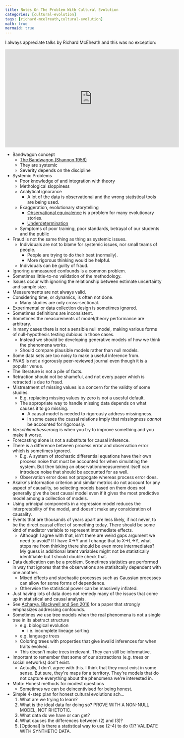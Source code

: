 ```yaml
---
title: Notes On The Problem With Cultural Evolution
categories: [cultural-evolution]
tags: [richard-mcelreath,cultural-evolution]
math: true
mermaid: true
---
```


I always appreciate talks by Richard McElreath and this was no exception:

<iframe width="560" height="315" src="https://www.youtube.com/embed/Ez3o3uWRSyY" title="YouTube video player" frameborder="0" allow="accelerometer; autoplay; clipboard-write; encrypted-media; gyroscope; picture-in-picture; web-share" allowfullscreen></iframe>

- Bandwagon concept
  - [The Bandwagon (Shannon 1956)](https://ieeexplore.ieee.org/stamp/stamp.jsp?arnumber=1056774)
  - They are systemic
  - Severity depends on the discipline
- Systemic Problems
  - Poor knowledge of and integration with theory
  - Methological sloppiness
  - Analytical ignorance
      - A lot of the data is observational and the wrong statistical tools are being used.
  - Exaggeration, evolutionary storytelling
    - [Observational equivalence](https://en.wikipedia.org/wiki/Observational_equivalence) is a problem for many evolutionary stories.
    - [Underdetermination](https://en.wikipedia.org/wiki/Underdetermination)
  - Symptoms of poor training, poor standards, betrayal of our students and the public
- Fraud is not the same thing as thing as systemic issues.
  - Individuals are not to blame for systemic issues, nor small teams of people.
    - People are trying to do their best (normally).
    - More rigorous thinking would be helpful.
  - Individuals can be guilty of fraud.
- Ignoring unmeasured confounds is a common problem.
- Sometimes little-to-no validation of the methodology.
- Issues occur with ignoring the relationship between estimate uncertainty and sample size.
- Measurements are not always valid.
- Considering time, or dynamics, is often not done.
  - Many studies are only cross-sectional.
- Experimental or data collection design is sometimes ignored.
- Sometimes definitions are inconsistent.
- Sometimes the measurements of model/theory performance are arbitrary.
- In many cases there is not a sensible null model, making various forms of null-hypothesis testing dubious in those cases.
  - Instead we should be developing generative models of how we think the phenomena works.
  - Should compare plausible models rather than null models.
- Some data sets are too noisy to make a useful inference from.
- PNAS is not a rigorously peer-reviewed journal even though it is a popular venue.
- The literature is not a pile of facts.
- Retraction should not be shameful, and not every paper which is retracted is due to fraud.
- Mistreatment of missing values is a concern for the validty of some studies.
  - E.g. replacing missing values by zero is not a usesful default.
  - The appropriate way to handle missing data depends on what causes it to go missing.
    - A causal model is needed to rigorously address missingness.
    - In some cases the causal relations imply that missingness *cannot* be accounted for rigorously.
- *Verschlimmbesserung* is when you try to improve something and you make it worse.
- Forecasting alone is not a substitute for causal inference.
- There is a difference between process error and observation error which is sometimes ignored.
  - E.g. A system of stochastic differential equations have their own process noise that must be accounted for when simulating the system. But then taking an observation/measurement itself can introduce noise that should be accounted for as well.
  - Observation error does not propogate whereas process error does.
- Akaike's information criterion and similar metrics do not account for any aspect of causality, so selecting models based on them does not generally give the best causal model even if it gives the most predictive model among a collection of models.
- Using principal components in a regression model reduces the interpretability of the model, and doesn't make any consideration of causality.
- Events that are thousands of years apart are less likely, if not never, to be the direct causal effect of something today. There should be some kind of mediator variable to represent intermediate effects.
  - Although I agree with that, isn't there are weird gaps argument we need to avoid? If I have X->Y and I change that to X->L->Y, what stops me from thinking there should be even more intermediates? My guess is additional latent variables might not be statistically identifiable but I should double check that.
- Data duplication can be a problem. Sometimes statistics are performed in way that ignores that the observations are statisitcally dependent with one another.
  - Mixed effects and stochastic processes such as Gaussian processes can allow for some forms of dependence.
  - Otherwise the statistical power can be massively inflated.
- Just having lots of data does not remedy many of the issues that come up in statistical and causal analysis.
- See [Acharya, Blackwell and Sen 2016](https://www.cambridge.org/core/journals/american-political-science-review/article/abs/explaining-causal-findings-without-bias-detecting-and-assessing-direct-effects/D11BEB8666E913A0DCD7D0B9872F5D11) for a paper that strongly emphasizes addressing confounds.
- Sometimes we use tree models when the real phenomena is not a single tree in its abstract structure
  - e.g. biological evolution
    - i.e. incomplete lineage sorting
  - e.g. language trees
  - Coloring trees with properties that give invalid inferences for when traits evolved.
  - This doesn't make trees irrelevant. They can still be informative.
- Important to remember that some of our abstractions (e.g. trees or social networks) don't exist.
  - Actually, I don't agree with this. I think that they must exist in some sense. But sure, they're maps for a territory. They're models that do not capture everything about the phenomena we're interested in.
- Moto: Honest methods for modest questions
  - Sometimes we can be deincentivised for being honest.
- Simple 4-step plan for honest cultural evolutions sch...
  1. What are we trying to learn?
  2. What is the ideal data for doing so? PROVE WITH A NON-NULL MODEL, NOT RHETOTIC.
  3. What data do we have or can get?
  4. What causes the differences between (2) and (3)?
  5. [Optional] Is there a statistical way to use (2-4) to do (1)? VALIDATE WITH SYNTHETIC DATA.
